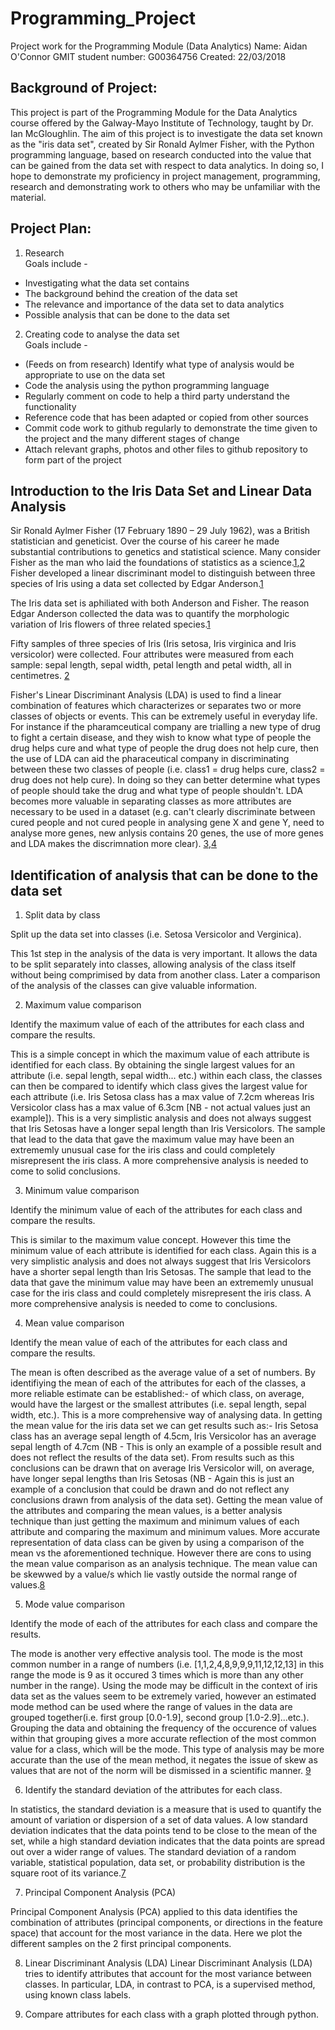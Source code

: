 # Programming_Project
Project work for the Programming Module (Data Analytics)
Name:                Aidan O'Connor
GMIT student number: G00364756
Created:             22/03/2018

## Background of Project:  
This project is part of the Programming Module for the Data Analytics course offered by the Galway-Mayo Institute of Technology, taught by Dr. Ian McGloughlin. The aim of this project is to investigate the data set known as the "iris data set", created by Sir Ronald Aylmer Fisher, with the Python programming language, based on research conducted into the value that can be gained from the data set with respect to data analytics. In doing so, I hope to demonstrate my proficiency in project management, programming, research and demonstrating work to others who may be unfamiliar with the material.

## Project Plan:

1. Research  
Goals include -  
* Investigating what the data set contains  
* The background behind the creation of the data set  
* The relevance and importance of the data set to data analytics  
* Possible analysis that can be done to the data set  

2. Creating code to analyse the data set  
Goals include -  
* (Feeds on from research) Identify what type of analysis would be appropriate to use on the data set  
* Code the analysis using the python programming language  
* Regularly comment on code to help a third party understand the functionality  
* Reference code that has been adapted or copied from other sources  
* Commit code work to github regularly to demonstrate the time given to the project and the many different stages of change  
* Attach relevant graphs, photos and other files to github repository to form part of the project  

## Introduction to the Iris Data Set and Linear Data Analysis  
[1]: https://en.wikipedia.org/wiki/Iris_flower_data_set  
[2]: http://www.ias.ac.in/article/fulltext/reso/002/09/0032-0037  
[3]: https://pdfs.semanticscholar.org/1ab8/ea71fbef3b55b69e142897fadf43b3269463.pdf  
[4]: https://www.youtube.com/watch?v=azXCzI57Yfc  
  
Sir Ronald Aylmer Fisher (17 February 1890 – 29 July 1962),  was a British statistician and geneticist. Over the course of his career he made substantial contributions to genetics and statistical science. Many consider Fisher as the man who laid the foundations of statistics as a science.[1],[2]
Fisher developed a linear discriminant model to distinguish between three species of Iris using a data set collected by Edgar Anderson.[1]

The Iris data set is aphiliated with both Anderson and Fisher. The reason Edgar Anderson collected the data was to quantify the morphologic variation of Iris flowers of three related species.[1]

Fifty samples of three species of Iris (Iris setosa, Iris virginica and Iris versicolor) were collected. Four attributes were measured from each sample: sepal length, sepal width, petal length and petal width, all in centimetres. [2]

Fisher's Linear Discriminant Analysis (LDA) is used to find a linear combination of features which characterizes or separates two or more classes of objects or events. This can be extremely useful in everyday life. For instance if the pharamceutical company are trialling a new type of drug to fight a certain disease, and they wish to know what type of people the drug helps cure and what type of people the drug does not help cure, then the use of LDA can aid the pharaceutical company in discriminating between these two classes of people (i.e. class1 = drug helps cure, class2 = drug does not help cure). In doing so they can better determine what types of people should take the drug and what type of people shouldn't. LDA becomes more valuable in separating classes as more attributes are necessary to be used in a dataset (e.g. can't clearly discriminate between cured people and not cured people in analysing gene X and gene Y, need to analyse more genes, new anlysis contains 20 genes, the use of more genes and LDA makes the discrimnation more clear). [3],[4]

## Identification of analysis that can be done to the data set
[5]: https://www.mathsisfun.com/data/standard-deviation.html
[6]: http://scikit-learn.org/stable/auto_examples/decomposition/plot_pca_vs_lda.html#sphx-glr-auto-examples-decomposition-plot-pca-vs-lda-py
[7]: https://en.wikipedia.org/wiki/Standard_deviation
[8]: https://betterexplained.com/articles/how-to-analyze-data-using-the-average/
[9]: https://www.mathsisfun.com/data/frequency-grouped-mean-median-mode.html

1. Split data by class

Split up the data set into classes (i.e. Setosa Versicolor and Verginica).

This 1st step in the analysis of the data is very important. It allows the data to be split separately into classes, allowing analysis of the class itself without being comprimised by data from another class. Later a comparison of the analysis of the classes can give valuable information.

2. Maximum value comparison

Identify the maximum value of each of the attributes for each class and compare the results.

This is a simple concept in which the maximum value of each attribute is identified for each class. By obtaining the single largest values for an attribute (i.e. sepal length, sepal width... etc.) within each class, the classes can then be compared to identify which class gives the largest value for each attribute (i.e. Iris Setosa class has a max value of 7.2cm whereas Iris Versicolor class has a max value of 6.3cm [NB - not actual values just an example]). This is a very simplistic analysis and does not always suggest that Iris Setosas have a longer sepal length than Iris Versicolors. The sample that lead to the data that gave the maximum value may have been an extrememly unusual case for the iris class and could completely misrepresent the iris class. A more comprehensive analysis is needed to come to solid conclusions.

3. Minimum value comparison

Identify the minimum value of each of the attributes for each class and compare the results.

This is similar to the maximum value concept. However this time the minimum value of each attribute is identified for each class. Again this is a very simplistic analysis and does not always suggest that Iris Versicolors have a shorter sepal length than Iris Setosas. The sample that lead to the data that gave the minimum value may have been an extrememly unusual case for the iris class and could completely misrepresent the iris class. A more comprehensive analysis is needed to come to conclusions.

4. Mean value comparison

Identify the mean value of each of the attributes for each class and compare the results.

The mean is often described as the average value of a set of numbers. By identifiying the mean of each of the attributes for each of the classes, a more reliable estimate can be established:- of which class, on average, would have the largest or the smallest attributes (i.e. sepal length, sepal width, etc.). This is a more comprehensive way of analysing data. In getting the mean value for the iris data set we can get results such as:- Iris Setosa class has an average sepal length of 4.5cm, Iris Versicolor has an average sepal length of 4.7cm (NB - This is only an example of a possible result and does not reflect the results of the data set). From results such as this conclusions can be drawn that on average Iris Versicolor will, on average, have longer sepal lengths than Iris Setosas (NB - Again this is just an example of a conclusion that could be drawn and do not reflect any conclusions drawn from analysis of the data set). Getting the mean value of the attributes and comparing the mean values, is a better analysis technique than just getting the maximum and minimum values of each attribute and comparing the maximum and minimum values. More accurate representation of data class can be given by using a comparison of the mean vs the aforementioned technique. However there are cons to using the mean value comparison as an analysis technique. The mean value can be skewwed by a value/s which lie vastly outside the normal range of values.[8]

5. Mode value comparison

Identify the mode of each of the attributes for each class and compare the results.

The mode is another very effective analysis tool. The mode is the most common number in a range of numbers (i.e. [1,1,2,4,8,9,9,9,11,12,12,13] in this range the mode is 9 as it occured 3 times which is more than any other number in the range). Using the mode may be difficult in the context of iris data set as the values seem to be extremely varied, however an estimated mode method can be used where the range of values in the data are grouped together(i.e. first group [0.0-1.9], second group [1.0-2.9]...etc.). Grouping the data and obtaining the frequency of the occurence of values within that grouping gives a more accurate reflection of the most common value for a class, which will be the mode. This type of analysis may be more accurate than the use of the mean method, it negates the issue of skew as values that are not of the norm will be dismissed in a scientific manner. [9]

6. Identify the standard deviation of the attributes for each class.

In statistics, the standard deviation is a measure that is used to quantify the amount of variation or dispersion of a set of data values. A low standard deviation indicates that the data points tend to be close to the mean of the set, while a high standard deviation indicates that the data points are spread out over a wider range of values. The standard deviation of a random variable, statistical population, data set, or probability distribution is the square root of its variance.[7]

7. Principal Component Analysis (PCA)

Principal Component Analysis (PCA) applied to this data identifies the combination of attributes (principal components, or directions in the feature space) that account for the most variance in the data. Here we plot the different samples on the 2 first principal components.

8. Linear Discriminant Analysis (LDA)
Linear Discriminant Analysis (LDA) tries to identify attributes that account for the most variance between classes. In particular, LDA, in contrast to PCA, is a supervised method, using known class labels.

9. Compare attributes for each class with a graph plotted through python.

## 






